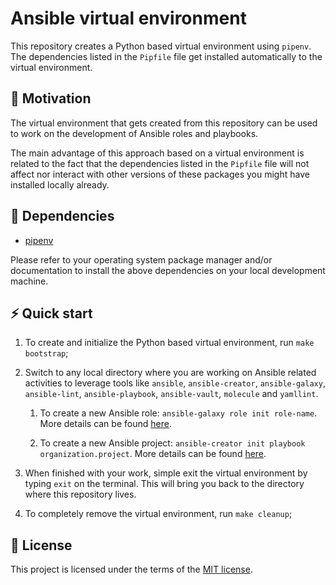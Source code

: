 # Ansible virtual environment

This repository creates a Python based virtual environment using `pipenv`. The dependencies listed in the `Pipfile` file get installed automatically to the virtual environment.

## 🚀 Motivation

The virtual environment that gets created from this repository can be used to work on the development of Ansible roles and playbooks.

The main advantage of this approach based on a virtual environment is related to the fact that the dependencies listed in the `Pipfile` file will not affect nor interact with other versions of these packages you might have installed locally already.

## 🧰 Dependencies

- [pipenv][01]

Please refer to your operating system package manager and/or documentation to install the above dependencies on your local development machine.

## ⚡ Quick start

1. To create and initialize the Python based virtual environment, run `make bootstrap`;

1. Switch to any local directory where you are working on Ansible related activities to leverage tools like `ansible`, `ansible-creator`, `ansible-galaxy`, `ansible-lint`, `ansible-playbook`, `ansible-vault`, `molecule` and `yamllint`.

    1. To create a new Ansible role: `ansible-galaxy role init role-name`. More details can be found [here][02].

    1. To create a new Ansible project: `ansible-creator init playbook organization.project`. More details can be found [here][03].

1. When finished with your work, simple exit the virtual environment by typing `exit` on the terminal. This will bring you back to the directory where this repository lives.

1. To completely remove the virtual environment, run `make cleanup`;

## 📝 License

This project is licensed under the terms of the [MIT license][04].

[01]: https://pipenv.pypa.io/en/latest/
[02]: https://www.redhat.com/sysadmin/developing-ansible-role
[03]: https://ansible.readthedocs.io/projects/creator/installing/#initialize-ansible-project
[04]: /LICENSE
